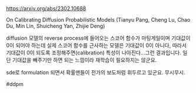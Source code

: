 https://arxiv.org/abs/2302.10688

On Calibrating Diffusion Probabilistic Models (Tianyu Pang, Cheng Lu, Chao Du, Min Lin, Shuicheng Yan, Zhijie Deng)

diffusion 모델의 reverse process에 들어오는 스코어 함수가 마팅게일이며 기대값이 0이 되어야 하는데 실제 스코어 함수를 근사하는 모델은 기대값이 0이 아니다, 따라서 기대값이 0이 되도록 조정해주면(calibration) 특성이 나아진다...그런 결과입니다. 일단 기대값을 빼주기만 하면 되는 느낌이라 재학습이 필요하지는 않군요.

sde로 formulation 되면서 확률맨들이 전가의 보도처럼 휘두르고 있군요. 무시무시.

#ddpm 
